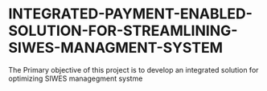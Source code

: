 # INTEGRATED-PAYMENT-ENABLED-SOLUTION-FOR-STREAMLINING-SIWES-MANAGMENT-SYSTEM
The Primary objective of this project is to develop an integrated solution for optimizing SIWES managegment systme 
